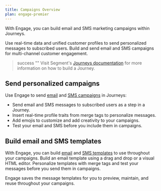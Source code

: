 ```yaml
---
title: Campaigns Overview
plan: engage-premier
---
```

With Engage, you can build email and SMS marketing campaigns within Journeys.

Use real-time data and unified customer profiles to send personalized messages to subscribed users. Build and send email and SMS campaigns for multi-channel customer engagement.

> success ""
> Visit Segment's [Journeys documentation](/docs/engage/journeys/) for more information on how to build a Journey.

## Send personalized campaigns

Use Engage to send [email](/docs/engage/campaigns/email-campaigns/) and [SMS campaigns](/docs/engage/campaigns/sms-campaigns/) in Journeys:
- Send email and SMS messages to subscribed users as a step in a Journey.
- Insert real-time profile traits from merge tags to personalize messages.
- Add emojis to customize and add creativity to your campaigns.
- Test your email and SMS before you include them in campaigns.

## Build email and SMS templates

With Engage, you can build [email](/docs/engage/content/email/template/) and [SMS templates](/docs/engage/content/sms/template/) to use throughout your campaigns. Build an email template using a drag and drop or a visual HTML editor. Personalize templates with merge tags and test your messages before you send them in campaigns.

Engage saves the message templates for you to preview, maintain, and reuse throughout your campaigns.
